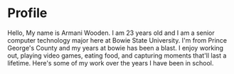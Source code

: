 # Profile
Hello, My name is Armani Wooden. I am 23 years old and I am a senior computer technology major here at Bowie State University. I'm from Prince George's County and my years at bowie has been a blast. I enjoy working out, playing video games, eating food, and capturing moments that'll last a lifetime. Here's some of my work over the years I have been in school.

